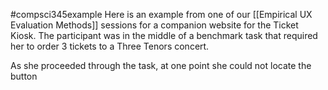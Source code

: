 
#compsci345example 
Here is an example from one of our [[Empirical UX Evaluation Methods]] sessions for a companion website for the Ticket Kiosk. The participant was in the middle of a benchmark task that required her to order 3 tickets to a Three Tenors concert. 

As she proceeded through the task, at one point she could not locate the button 